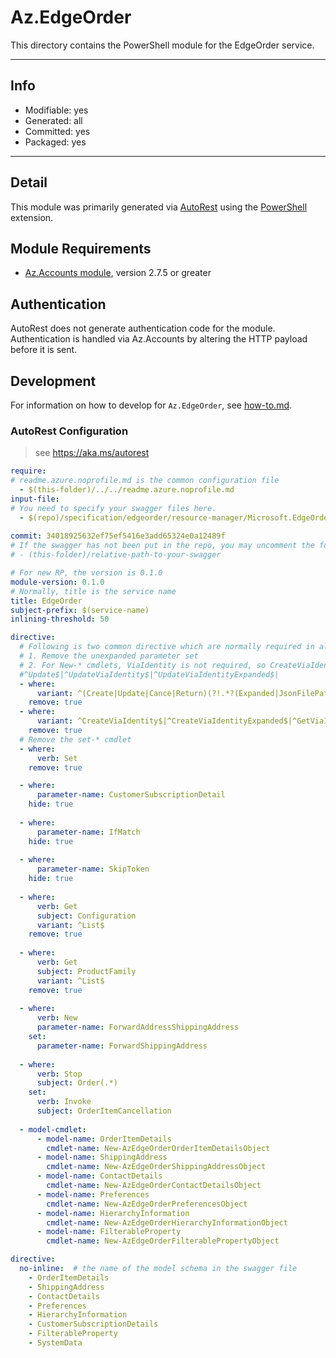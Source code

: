 <!-- region Generated -->
# Az.EdgeOrder
This directory contains the PowerShell module for the EdgeOrder service.

---
## Info
- Modifiable: yes
- Generated: all
- Committed: yes
- Packaged: yes

---
## Detail
This module was primarily generated via [AutoRest](https://github.com/Azure/autorest) using the [PowerShell](https://github.com/Azure/autorest.powershell) extension.

## Module Requirements
- [Az.Accounts module](https://www.powershellgallery.com/packages/Az.Accounts/), version 2.7.5 or greater

## Authentication
AutoRest does not generate authentication code for the module. Authentication is handled via Az.Accounts by altering the HTTP payload before it is sent.

## Development
For information on how to develop for `Az.EdgeOrder`, see [how-to.md](how-to.md).
<!-- endregion -->

### AutoRest Configuration
> see https://aka.ms/autorest

``` yaml
require:
# readme.azure.noprofile.md is the common configuration file
  - $(this-folder)/../../readme.azure.noprofile.md
input-file:
# You need to specify your swagger files here.
  - $(repo)/specification/edgeorder/resource-manager/Microsoft.EdgeOrder/stable/2021-12-01/edgeorder.json
  
commit: 34018925632ef75ef5416e3add65324e0a12489f
# If the swagger has not been put in the repo, you may uncomment the following line and refer to it locally
# - (this-folder)/relative-path-to-your-swagger 

# For new RP, the version is 0.1.0
module-version: 0.1.0
# Normally, title is the service name
title: EdgeOrder
subject-prefix: $(service-name)
inlining-threshold: 50

directive:
  # Following is two common directive which are normally required in all the RPs
  # 1. Remove the unexpanded parameter set
  # 2. For New-* cmdlets, ViaIdentity is not required, so CreateViaIdentityExpanded is removed as well
  #^Update$|^UpdateViaIdentity$|^UpdateViaIdentityExpanded$|
  - where:
      variant: ^(Create|Update|Cance|Return)(?!.*?(Expanded|JsonFilePath|JsonString))
    remove: true
  - where:
      variant: ^CreateViaIdentity$|^CreateViaIdentityExpanded$|^GetViaIdentity$|^Validate.*$
    remove: true
  # Remove the set-* cmdlet
  - where:
      verb: Set
    remove: true

  - where:
      parameter-name: CustomerSubscriptionDetail 
    hide: true
  
  - where:
      parameter-name: IfMatch 
    hide: true
  
  - where:
      parameter-name: SkipToken 
    hide: true
  
  - where:
      verb: Get
      subject: Configuration
      variant: ^List$
    remove: true
  
  - where:
      verb: Get
      subject: ProductFamily
      variant: ^List$
    remove: true
  
  - where:
      verb: New
      parameter-name: ForwardAddressShippingAddress
    set:
      parameter-name: ForwardShippingAddress
  
  - where:
      verb: Stop
      subject: Order(.*)
    set:
      verb: Invoke
      subject: OrderItemCancellation
    
  - model-cmdlet:
      - model-name: OrderItemDetails
        cmdlet-name: New-AzEdgeOrderOrderItemDetailsObject
      - model-name: ShippingAddress
        cmdlet-name: New-AzEdgeOrderShippingAddressObject
      - model-name: ContactDetails
        cmdlet-name: New-AzEdgeOrderContactDetailsObject
      - model-name: Preferences
        cmdlet-name: New-AzEdgeOrderPreferencesObject
      - model-name: HierarchyInformation
        cmdlet-name: New-AzEdgeOrderHierarchyInformationObject
      - model-name: FilterableProperty
        cmdlet-name: New-AzEdgeOrderFilterablePropertyObject
```
``` yaml
directive:
  no-inline:  # the name of the model schema in the swagger file
    - OrderItemDetails
    - ShippingAddress
    - ContactDetails
    - Preferences
    - HierarchyInformation
    - CustomerSubscriptionDetails
    - FilterableProperty
    - SystemData
    
```
